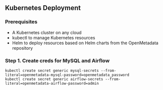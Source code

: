 ## Kubernetes Deployment

### Prerequisites
- A Kubernetes cluster on any cloud
- kubectl to manage Kubernetes resources
- Helm to deploy resources based on Helm charts from the OpenMetadata repository


### Step 1. Create creds for MySQL and Airflow

```shell
kubectl create secret generic mysql-secrets --from-literal=openmetadata-mysql-password=openmetadata_password
kubectl create secret generic airflow-secrets --from-literal=openmetadata-airflow-password=admin
```
